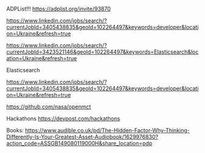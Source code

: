 ADPList!!!
https://adplist.org/invite/93870


https://www.linkedin.com/jobs/search/?currentJobId=3405438835&geoId=102264497&keywords=developer&location=Ukraine&refresh=true

https://www.linkedin.com/jobs/search/?currentJobId=3423521146&geoId=102264497&keywords=Elasticsearch&location=Ukraine&refresh=true

Elasticsearch

https://www.linkedin.com/jobs/search/?currentJobId=3405438835&geoId=102264497&keywords=developer&location=Ukraine&refresh=true

https://github.com/nasa/openmct

Hackathons
https://devpost.com/hackathons

Books:
https://www.audible.co.uk/pd/The-Hidden-Factor-Why-Thinking-Differently-Is-Your-Greatest-Asset-Audiobook/1629976830?action_code=ASSGB149080119000H&share_location=pdp

